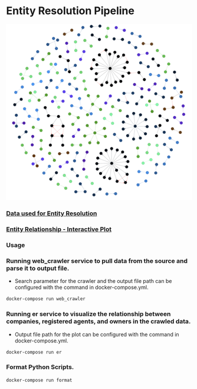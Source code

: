 # Entity Resolution Pipeline

<p align="center">
  <img src="docs/plot.png">
</p>


### [Data used for Entity Resolution](https://github.com/raphelemmanuvel/entity-resolution-pipeline/blob/main/tmp/data/active_listings_x.csv)
### [Entity Relationship - Interactive Plot](https://raphelemmanuvel.github.io/entity-resolution-pipeline/)

### Usage


### Running web_crawler service to pull data from the source and parse it to output file.

* Search parameter for the crawler and the output file path can be configured with the command in docker-compose.yml.  

```sh
docker-compose run web_crawler
```  

### Running er service to visualize the relationship between companies, registered agents, and owners in the crawled data.

* Output file path for the plot can be configured with the command in docker-compose.yml.  

```sh
docker-compose run er
```  

### Format Python Scripts.

```sh
docker-compose run format
```  
